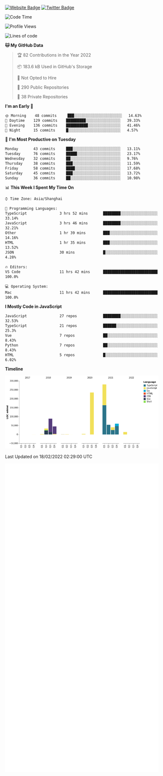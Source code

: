 [![Website Badge](https://img.shields.io/badge/-caos.me-444444?style=flat&logo=Google-Chrome&logoColor=f2f2f2&link=https://caos.me)](https://caos.me)
[![Twitter Badge](https://img.shields.io/badge/-@caosbad-1da1f2?style=flat&labelColor=1ca0f1&logo=twitter&logoColor=white&link=https://twitter.com/caosbad)](https://twitter.com/caosbad)



<!--START_SECTION:waka-->
![Code Time](http://img.shields.io/badge/Code%20Time-132%20hrs%2051%20mins-blue)

![Profile Views](http://img.shields.io/badge/Profile%20Views-6-blue)

![Lines of code](https://img.shields.io/badge/From%20Hello%20World%20I%27ve%20Written-856%20Thousand%20lines%20of%20code-blue)

**🐱 My GitHub Data** 

> 🏆 82 Contributions in the Year 2022
 > 
> 📦 183.6 kB Used in GitHub's Storage 
 > 
> 🚫 Not Opted to Hire
 > 
> 📜 290 Public Repositories 
 > 
> 🔑 38 Private Repositories  
 > 
**I'm an Early 🐤** 

```text
🌞 Morning    48 commits     ███░░░░░░░░░░░░░░░░░░░░░░   14.63% 
🌆 Daytime    129 commits    █████████░░░░░░░░░░░░░░░░   39.33% 
🌃 Evening    136 commits    ██████████░░░░░░░░░░░░░░░   41.46% 
🌙 Night      15 commits     █░░░░░░░░░░░░░░░░░░░░░░░░   4.57%

```
📅 **I'm Most Productive on Tuesday** 

```text
Monday       43 commits     ███░░░░░░░░░░░░░░░░░░░░░░   13.11% 
Tuesday      76 commits     █████░░░░░░░░░░░░░░░░░░░░   23.17% 
Wednesday    32 commits     ██░░░░░░░░░░░░░░░░░░░░░░░   9.76% 
Thursday     38 commits     ███░░░░░░░░░░░░░░░░░░░░░░   11.59% 
Friday       58 commits     ████░░░░░░░░░░░░░░░░░░░░░   17.68% 
Saturday     45 commits     ███░░░░░░░░░░░░░░░░░░░░░░   13.72% 
Sunday       36 commits     ██░░░░░░░░░░░░░░░░░░░░░░░   10.98%

```


📊 **This Week I Spent My Time On** 

```text
⌚︎ Time Zone: Asia/Shanghai

💬 Programming Languages: 
TypeScript               3 hrs 52 mins       ████████░░░░░░░░░░░░░░░░░   33.14% 
JavaScript               3 hrs 46 mins       ████████░░░░░░░░░░░░░░░░░   32.21% 
Other                    1 hr 39 mins        ███░░░░░░░░░░░░░░░░░░░░░░   14.16% 
HTML                     1 hr 35 mins        ███░░░░░░░░░░░░░░░░░░░░░░   13.52% 
JSON                     30 mins             █░░░░░░░░░░░░░░░░░░░░░░░░   4.28%

🔥 Editors: 
VS Code                  11 hrs 42 mins      █████████████████████████   100.0%

💻 Operating System: 
Mac                      11 hrs 42 mins      █████████████████████████   100.0%

```

**I Mostly Code in JavaScript** 

```text
JavaScript               27 repos            ████████░░░░░░░░░░░░░░░░░   32.53% 
TypeScript               21 repos            ██████░░░░░░░░░░░░░░░░░░░   25.3% 
Vue                      7 repos             ██░░░░░░░░░░░░░░░░░░░░░░░   8.43% 
Python                   7 repos             ██░░░░░░░░░░░░░░░░░░░░░░░   8.43% 
HTML                     5 repos             █░░░░░░░░░░░░░░░░░░░░░░░░   6.02%

```


**Timeline**

![Chart not found](https://raw.githubusercontent.com/caosbad/caosbad/master/charts/bar_graph.png) 


 Last Updated on 18/02/2022 02:29:00 UTC
<!--END_SECTION:waka-->


![Metrics](https://github.com/caosbad/CaosBad/blob/master/github-metrics.svg)
